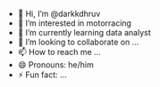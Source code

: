 - 👋 Hi, I’m @darkkdhruv
- 👀 I’m interested in motorracing 
- 🌱 I’m currently learning data analyst
- 💞️ I’m looking to collaborate on ...
- 📫 How to reach me ...
- 😄 Pronouns: he/him
- ⚡ Fun fact: ...

<!---
darkkdhruv/darkkdhruv is a ✨ special ✨ repository because its `README.md` (this file) appears on your GitHub profile.
You can click the Preview link to take a look at your changes.
--->
